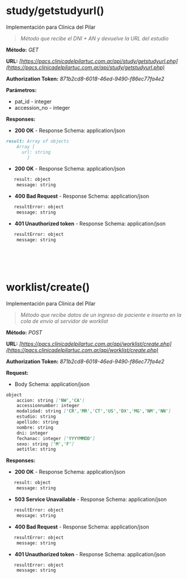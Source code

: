 
# study/getstudyurl()
Implementación para Clinica del Pilar
>*Método que recibe el DNI + AN y devuelve la URL del estudio*


**Método:** *GET*


**URL:** *[https://pacs.clinicadelpilartuc.com.ar/api/study/getstudyurl.php](https://pacs.clinicadelpilartuc.com.ar/api/study/getstudyurl.php)*


**Authorization Token:** *871b2cd8-6018-46ed-9490-f86ec77fa4e2*


**Parámetros:** 
- pat_id - integer
- accession_no - integer




**Responses:**

- **200 OK** - Response Schema: application/json
```markdown
result: Array of objects
  	Array [
   	  url: string
        ]
```	
- **200 OK** - Response Schema: application/json
```markdown
   result: object	
	message: string
```	
- **400 Bad Request** - Response Schema: application/json
```markdown
   resultError: object	
	message: string
```
- **401 Unauthorized token** - Response Schema: application/json
```markdown
   resultError: object	
	message: string
```
<br>
<br>
<br>

# worklist/create()
Implementación para Clinica del Pilar
>*Método que recibe datos de un ingreso de paciente e inserta en la cola de envío al servidor de worklist*


**Método:** *POST*


**URL:** *[https://pacs.clinicadelpilartuc.com.ar/api/worklist/create.php](https://pacs.clinicadelpilartuc.com.ar/api/worklist/create.php)*


**Authorization Token:** *871b2cd8-6018-46ed-9490-f86ec77fa4e2*


**Request:**

- Body Schema: application/json
```markdown
object
	accion: string ['NW','CA']
	accessionnumber: integer
	modalidad: string ['CR','MR','CT','US','DX','MG','NM','NN']
	estudio: string
	apellido: string
	nombre: string
	dni: integer
	fechanac: integer ['YYYYMMDD']
	sexo: string ['M','F']
	aetitle: string
```


**Responses:**

- **200 OK** - Response Schema: application/json
```markdown
   result: object	
	message: string
```	
- **503 Service Unavailable** - Response Schema: application/json
```markdown
   resultError: object	
	message: string
```
- **400 Bad Request** - Response Schema: application/json
```markdown
   resultError: object	
	message: string
```
- **401 Unauthorized token** - Response Schema: application/json
```markdown
   resultError: object	
	message: string
```
